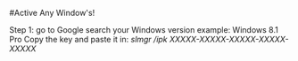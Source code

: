 #Active Any Window's!

Step 1: go to Google search your Windows version example: Windows 8.1 Pro Copy the key and paste it in: _slmgr /ipk XXXXX-XXXXX-XXXXX-XXXXX-XXXXX_

